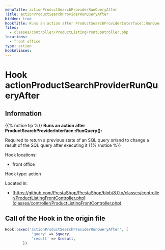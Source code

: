 ```yaml
---
menuTitle: actionProductSearchProviderRunQueryAfter
Title: actionProductSearchProviderRunQueryAfter
hidden: true
hookTitle: Runs an action after ProductSearchProviderInterface::RunQuery()
files:
  - classes/controller/ProductListingFrontController.php
locations:
  - front office
type: action
hookAliases:
---
```


# Hook actionProductSearchProviderRunQueryAfter

## Information

{{% notice tip %}}
**Runs an action after ProductSearchProviderInterface::RunQuery():** 

Required to return a previous state of an SQL query or/and to change a result of the SQL query after executing it
{{% /notice %}}

Hook locations: 
  - front office

Hook type: action

Located in: 
  - [https://github.com/PrestaShop/PrestaShop/blob/8.0.x/classes/controller/ProductListingFrontController.php](classes/controller/ProductListingFrontController.php)

## Call of the Hook in the origin file

```php
Hook::exec('actionProductSearchProviderRunQueryAfter', [
            'query' => $query,
            'result' => $result,
        ])
```